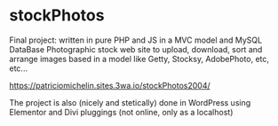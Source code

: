 # stockPhotos

Final project: 
written in pure PHP and JS in a MVC model and MySQL DataBase
Photographic stock web site to upload, download, sort and arrange images based in a model like Getty, Stocksy, AdobePhoto, etc, etc...

https://patriciomichelin.sites.3wa.io/stockPhotos2004/

The project is also (nicely and stetically) done in WordPress using Elementor and Divi pluggings 
(not online, only as a localhost)


